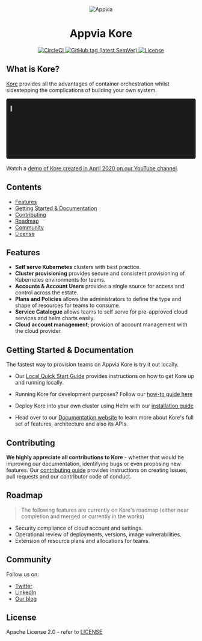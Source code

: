<p align="center">
    <img alt="Appvia" title="Appvia Kore" src="https://www.appvia.io/hubfs/Logos/appviaLogoHorizontal.svg" width="450">
    <h1 align="center">Appvia Kore</h1>
</p>

<p align="center">
    <a href="https://circleci.com/gh/appvia/kore">
        <img src="https://img.shields.io/circleci/build/github/appvia/kore/master?style=for-the-badge" alt="CircleCI">
    </a>
    <a href="https://github.com/appvia/kore/releases/latest">
        <img src="https://img.shields.io/github/v/tag/appvia/kore?style=for-the-badge" alt="GitHub tag (latest SemVer)">
    </a>
    <a href="https://github.com/appvia/kore/blob/master/LICENSE">
        <img src="https://img.shields.io/github/license/appvia/kore?style=for-the-badge&color=%23D1374D" alt="License">
    </a>
</p>

What is Kore?
---
[Kore](https://www.appvia.io/solutions/kore) provides all the advantages of container orchestration whilst sidestepping the complications of building your own system.

<img src="doc/images/cli_demo.gif" width="800" height="160"/>

Watch a [demo of Kore created in April 2020 on our YouTube channel](https://youtu.be/gVC3LsWE2h4).

Contents
---
- [Features](#features)
- [Getting Started & Documentation](#getting-started--documentation)
- [Contributing](#contributing)
- [Roadmap](#roadmap)
- [Community](#community)
- [License](#license)

Features
---
- **Self serve Kubernetes** clusters with best practice.
- **Cluster provisioning** provides secure and consistent provisioning of Kubernetes environments for teams.
- **Accounts & Account Users** provides a single source for access and control across the estate.
- **Plans and Policies** allows the administrators to define the type and shape of resources for teams to consume.
- **Service Catalogue** allows teams to self serve for pre-approved cloud services and helm charts easily.
- **Cloud account management**; provision of account management with the cloud provider.

Getting Started & Documentation
---
The fastest way to provision teams on Appvia Kore is try it out locally.
- Our [Local Quick Start Guide](doc/local-quick-start.md) provides instructions on how to get Kore up and running locally.

- Running Kore for development purposes? Follow our [how-to guide here](doc/devel-kore-with-kind.md)

- Deploy Kore into your own cluster using Helm with our [installation guide](doc/install.md)

- Head over to our [Documentation website](https://docs.appvia.io/kore) to learn more about Kore's full set of features, architecture and also its APIs. 

Contributing
---
**We highly appreciate all contributions to Kore** - whether that would be improving our documentation, identifying bugs or even proposing new features. Our [contributing guide](CONTRIBUTING.md) provides instructions on creating issues, pull requests and our contributor code of conduct.

Roadmap
---
> The following features are currently on Kore's roadmap (either near completion and merged or currently in the works)

- Security compliance of cloud account and settings.
- Operational review of deployments, versions, image vulnerabilities.
- Extension of resource plans and allocations for teams.

Community
---
Follow us on:
- [Twitter](https://twitter.com/appvia_io)
- [LinkedIn](https://www.linkedin.com/company/appvia)
- [Our blog](https://www.appvia.io/blog)

License
---
Apache License 2.0 - refer to [LICENSE](LICENSE) 